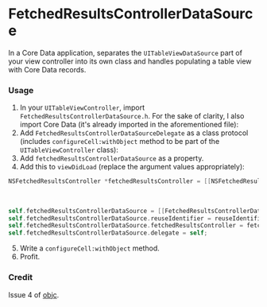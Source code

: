 # FetchedResultsControllerDataSource

In a Core Data application, separates the `UITableViewDataSource` part of your view controller into its own class and handles populating a table view with Core Data records.

### Usage

1. In your `UITableViewController`, import `FetchedResultsControllerDataSource.h`.  For the sake of clarity, I also import Core Data (it's already imported in the aforementioned file):
2. Add `FetchedResultsControllerDataSourceDelegate` as a class protocol (includes `configureCell:withObject` method to be part of the `UITableViewController` class):
3. Add `fetchedResultsControllerDataSource` as a property.
4. Add this to `viewDidLoad` (replace the argument values appropriately):

  ```objective-c
  NSFetchedResultsController *fetchedResultsController = [[NSFetchedResultsController alloc] initWithFetchRequest:fetchRequest
                                                                                             managedObjectContext:managedObjectContext
                                                                                               sectionNameKeyPath:sectionNameKeyPath
                                                                                                        cacheName:cacheName];
  self.fetchedResultsControllerDataSource = [[FetchedResultsControllerDataSource alloc] initWithTableView:self.tableView];
  self.fetchedResultsControllerDataSource.reuseIdentifier = reuseIdentifier;
  self.fetchedResultsControllerDataSource.fetchedResultsController = fetchedResultsController;
  self.fetchedResultsControllerDataSource.delegate = self;
  ```

5. Write a `configureCell:withObject` method.
6. Profit.

### Credit

Issue 4 of [objc](http://www.objc.io/issue-4/full-core-data-application.html).
